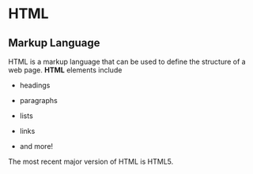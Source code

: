 # HTML

## Markup Language

HTML is a markup language that can be used to define the structure of a web page. **HTML** elements include
* headings
* paragraphs
* lists
* links
* and more!

The most recent major version of HTML is HTML5.